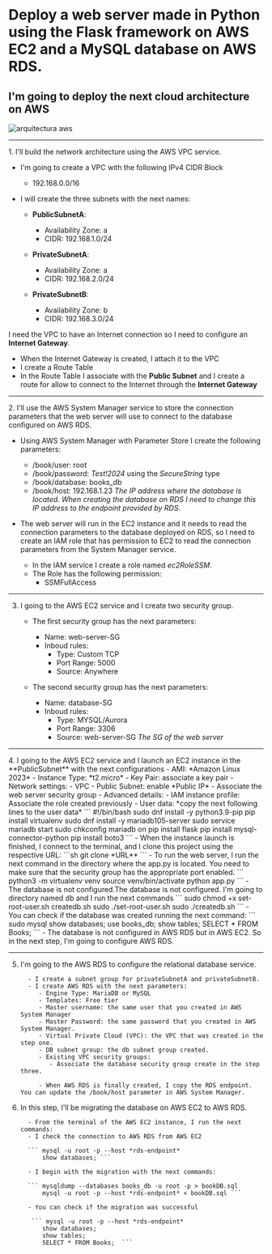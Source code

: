 # Deploy a web server made in Python using the Flask framework on AWS EC2 and a MySQL database on AWS RDS.

## I'm going to deploy the next cloud architecture on AWS
![arquitectura aws](img/EC2-RDS.svg)

<hr>
1. I'll build the network architecture using the AWS VPC service.

   - I'm going to create a VPC with the following IPv4 CIDR Block
     - 192.168.0.0/16
    
   - I will create the three subnets with the next names:
     - **PublicSubnetA**:
          - Availability Zone: a
          - CIDR: 192.168.1.0/24
      
     - **PrivateSubnetA**:
          - Availability Zone: a
          - CIDR: 192.168.2.0/24
      
     - **PrivateSubnetB**:
          - Availability Zone: b
          - CIDR: 192.168.3.0/24

   I need the VPC to have an Internet connection so I need to configure an **Internet Gateway**.
   - When the Internet Gateway is created, I attach it to the VPC
   - I create a Route Table
   - In the Route Table I associate with the **Public Subnet** and I create a route for allow to connect to the Internet through the **Internet Gateway**  

<hr>
2. I'll use the AWS System Manager service to store the connection parameters that the web server will use to connect to the database configured on AWS RDS.

   - Using AWS System Manager with Parameter Store I create the following parameters:
      - /book/user: root
      - /book/password: *Test!2024* using the *SecureString* type
      - /book/database: books_db
      - /book/host: 192.168.1.23 *The IP address where the database is located. When creating the database on RDS I need to change this IP address to the endpoint provided by RDS*.
      
   - The web server will run in the EC2 instance and it needs to read the connection parameters to the database deployed on RDS, so I need to create an IAM role that has permission to EC2 to read the connection parameters from the System Manager service.
      - In the IAM service I create a role named *ec2RoleSSM*.
      - The Role has the following permission:
         - SSMFullAccess           

<hr>

3. I going to the AWS EC2 service and I create two security group.

      - The first security group has the next parameters:
      
         - Name: web-server-SG
         - Inboud rules:
            - Type: Custom TCP
            - Port Range: 5000
            - Source: Anywhere
            
      - The second security group has the next parameters:
       
         - Name: database-SG
         - Inboud rules:
            - Type: MYSQL/Aurora
            - Port Range: 3306
            - Source: web-server-SG *The SG of the web server*
<hr>
4. I going to the AWS EC2 service and I launch an EC2 instance in the **PublicSubnet** with the next configurations
     - AMI: *Amazon Linux 2023*
     - Instance Type: *t2.micro*
     - Key Pair: associate a key pair
     - Network settings:
        - VPC
        - Public Subnet: enable *Public IP*
        - Associate the web server security group
     - Advanced details:
        - IAM instance profile: Associate the role created previously
        - User data: *copy the next following lines to the user data*
           ```
           #!/bin/bash
           sudo dnf install -y python3.9-pip
           pip install virtualenv
           sudo dnf install -y mariadb105-server
           sudo service mariadb start
           sudo chkconfig mariadb on
           pip install flask
           pip install mysql-connector-python
           pip install boto3
            ```
      - When the instance launch is finished, I connect to the terminal, and I clone this project using the respective URL:
           ```sh git clone *URL** ```
      - To run the web server, I run the next command in the directory where the app.py is located. You need to make sure that the security group has the appropriate port enabled.
           ``` 
               python3 -m virtualenv venv
               source venv/bin/activate
               python app.py 
               ```
      - The database is not configured.The database is not configured. I'm going to directory named db and I run the next commands
            ``` sudo chmod +x set-root-user.sh createdb.sh
                sudo ./set-root-user.sh
                sudo ./createdb.sh 
                ```
      - You can check if the database was created running the next command:
            ``` sudo mysql 
                show databases;
                use books_db;
                show tables;
                SELECT * FROM Books; ```
      - The database is not configured in AWS RDS but in AWS EC2. So in the next step, I'm going to configure AWS RDS.
      
<hr>
   
5. I'm going to the AWS RDS to configure the relational database service.
   
         - I create a subnet group for privateSubnetA and privateSubnetB.
         - I create AWS RDS with the next parameters:
            - Engine Type: MariaDB or MySQL
            - Templates: Free tier
            - Master username: the same user that you created in AWS System Manager
            - Master Password: the same password that you created in AWS System Manager.
            - Virtual Private Cloud (VPC): the VPC that was created in the step one. 
            - DB subnet group: the db subnet group created. 
            - Existing VPC security groups:
               - Associate the database security group create in the step three.

            - When AWS RDS is finally created, I copy the RDS endpoint. You can update the /book/host parameter in AWS System Manager.

7. In this step, I'll be migrating the database on AWS EC2 to AWS RDS.
   
         - From the terminal of the AWS EC2 instance, I run the next commands:
         - I check the connection to AWS RDS from AWS EC2
   
         ``` mysql -u root -p --host *rds-endpoint*
             show databases; ```
   
         - I begin with the migration with the next commands:
   
         ``` mysqldump --databases books_db -u root -p > bookDB.sql
             mysql -u root -p --host *rds-endpoint* < bookDB.sql ```
   
         - You can check if the migration was successful
   
          ``` mysql -u root -p --host *rds-endpoint*
             show databases;
             show tables;
             SELECT * FROM Books;  ```
   
              
       
         

    
   
    

     
